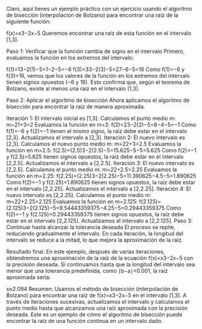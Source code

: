 Claro, aquí tienes un ejemplo práctico con un ejercicio usando el algoritmo de bisección (interpolación de Bolzano) para encontrar una raíz de la siguiente función:

f(x)=x3−2x−5
Queremos encontrar una raíz de esta función en el intervalo [1,3].

Paso 1: Verificar que la función cambia de signo en el intervalo
Primero, evaluamos la función en los extremos del intervalo:

f(1)=13−2(1)−5=1−2−5=−6 f(3)=33−2(3)−5=27−6−5=16
Como f(1)=−6 y f(3)=16, vemos que los valores de la función en los extremos del intervalo tienen signos opuestos (−6 y 16). Esto confirma que, según el teorema de Bolzano, existe al menos una raíz en el intervalo [1,3].

Paso 2: Aplicar el algoritmo de bisección
Ahora aplicamos el algoritmo de bisección para encontrar la raíz de manera aproximada.

Iteración 1:
El intervalo inicial es [1,3].
Calculamos el punto medio m: m=21+3=2
Evaluamos la función en m=2: f(2)=23−2(2)−5=8−4−5=−1
Como f(1)=−6 y f(2)=−1 tienen el mismo signo, la raíz debe estar en el intervalo [2,3].
Actualizamos el intervalo a [2,3].
Iteración 2:
El nuevo intervalo es [2,3].
Calculamos el nuevo punto medio m: m=22+3=2.5
Evaluamos la función en m=2.5: f(2.5)=(2.5)3−2(2.5)−5=15.625−5−5=5.625
Como f(2)=−1 y f(2.5)=5.625 tienen signos opuestos, la raíz debe estar en el intervalo [2,2.5].
Actualizamos el intervalo a [2,2.5].
Iteración 3:
El nuevo intervalo es [2,2.5].
Calculamos el punto medio m: m=22+2.5=2.25
Evaluamos la función en m=2.25: f(2.25)=(2.25)3−2(2.25)−5=11.390625−4.5−5=1.890625
Como f(2)=−1 y f(2.25)=1.890625 tienen signos opuestos, la raíz debe estar en el intervalo [2,2.25].
Actualizamos el intervalo a [2,2.25].
Iteración 4:
El nuevo intervalo es [2,2.25].
Calculamos el punto medio m: m=22+2.25=2.125
Evaluamos la función en m=2.125: f(2.125)=(2.125)3−2(2.125)−5=9.54443359375−4.25−5=0.29443359375
Como f(2)=−1 y f(2.125)=0.29443359375 tienen signos opuestos, la raíz debe estar en el intervalo [2,2.125].
Actualizamos el intervalo a [2,2.125].
Paso 3: Continuar hasta alcanzar la tolerancia deseada
El proceso se repite, reduciendo gradualmente el intervalo. En cada iteración, la longitud del intervalo se reduce a la mitad, lo que mejora la aproximación de la raíz.

Resultado final:
En este ejemplo, después de varias iteraciones, obtendremos una aproximación de la raíz de la ecuación f(x)=x3−2x−5 con la precisión deseada. Si continuamos hasta que la longitud del intervalo sea menor que una tolerancia predefinida, como ∣b−a∣<0.001, la raíz aproximada sería:

x≈2.094
Resumen:
Usamos el método de bisección (interpolación de Bolzano) para encontrar una raíz de f(x)=x3−2x−5 en el intervalo [1,3].
A través de iteraciones sucesivas, actualizamos el intervalo y calculamos el punto medio hasta que alcanzamos una raíz aproximada con la precisión deseada.
Este es un ejemplo de cómo el algoritmo de bisección puede encontrar la raíz de una función continua en un intervalo dado.

